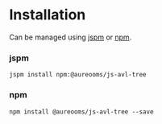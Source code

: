 # Installation
Can be managed using
[jspm](http://jspm.io)
or [npm](https://github.com/npm/npm).

### jspm
```terminal
jspm install npm:@aureooms/js-avl-tree
```

### npm
```terminal
npm install @aureooms/js-avl-tree --save
```
